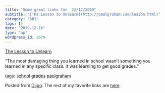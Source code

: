 ```yaml
---
title: "Some great links for  12/17/2019"
subtitle: "[The Lesson to Unlearn](http://paulgraham.com/lesson.html)"
category: "301"
tags: []
date: "2019-12-16"
type: "wp"
wordpress_id: 2679
---
```

[The Lesson to Unlearn](http://paulgraham.com/lesson.html) 

“The most damaging thing you learned in school wasn’t something you learned in any specific class. It was learning to get good grades.”

 tags: [school](https://www.diigo.com/user/pitosalas/school) [grades](https://www.diigo.com/user/pitosalas/grades) [paulgraham](https://www.diigo.com/user/pitosalas/paulgraham)

Posted from [Diigo](https://www.diigo.com). The rest of my favorite links are [here](https://www.diigo.com/user/pitosalas).